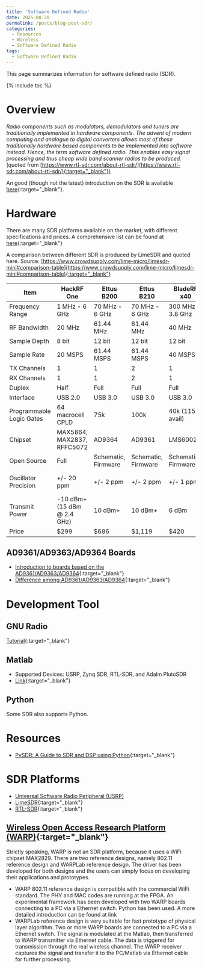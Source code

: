 ```yaml
---
title: 'Software Defined Radio'
date: 2025-08-30
permalink: /posts/blog-post-sdr/
categories:
  - Resources
  - Wireless  
  - Software Defined Radio
tags:
  - Software Defined Radio
---
```


This page summarizes information for software defined radio (SDR).

{% include toc %}

# Overview
*Radio components such as modulators, demodulators and tuners are traditionally implemented in hardware components. The advent of modern computing and analogue to digital converters allows most of these traditionally hardware based components to be implemented into software instead. Hence, the term software defined radio. This enables easy signal processing and thus cheap wide band scanner radios to be produced.* (quoted from [https://www.rtl-sdr.com/about-rtl-sdr/](https://www.rtl-sdr.com/about-rtl-sdr/){:target="_blank"})

An good (though not the latest) introduction on the SDR is available [here](http://www.taylorkillian.com/2013/08/sdr-showdown-hackrf-vs-bladerf-vs-usrp.html){:target="_blank"}. 

# Hardware
There are many SDR platforms available on the market, with different specifications and prices. A comprehensive list can be found at [here](https://wiki.gnuradio.org/index.php/Hardware){:target="_blank"}

A comparison between different SDR is produced by LimeSDR and quoted here. Source: [https://www.crowdsupply.com/lime-micro/limesdr-mini#comparison-table](https://www.crowdsupply.com/lime-micro/limesdr-mini#comparison-table){:target="_blank"}

| Item                     | HackRF One                  | Ettus B200          | Ettus B210          | BladeRF x40         | RTL-SDR          | LimeSDR                           | LimeSDR Mini                        |
|--------------------------|-----------------------------|---------------------|---------------------|---------------------|------------------|-----------------------------------|-------------------------------------|
| Frequency Range          | 1 MHz - 6 GHz               | 70 MHz - 6 GHz      | 70 MHz - 6 GHz      | 300 MHz - 3.8 GHz   | 22 MHz - 2.2 GHz | 100 kHz - 3.8 GHz                 | 10 MHz - 3.5 GHz                    |
| RF Bandwidth             | 20 MHz                      | 61.44 MHz           | 61.44 MHz           | 40 MHz              | 3.2 MHz          | 61.44 MHz                         | 30.72 MHz                           |
| Sample Depth             | 8 bit                       | 12 bit              | 12 bit              | 12 bit              | 8 bit            | 12 bit                            | 12 bit                              |
| Sample Rate              | 20 MSPS                     | 61.44 MSPS          | 61.44 MSPS          | 40 MSPS             | 3.2 MSPS         | 61.44 MSPS                        | 30.72MSPS                           |
| TX Channels              | 1                           | 1                   | 2                   | 1                   | 0                | 2                                 | 1                                   |
| RX Channels              | 1                           | 1                   | 2                   | 1                   | 1                | 2                                 | 1                                   |
| Duplex                   | Half                        | Full                | Full                | Full                | N/A              | Full                              | Full                                |
| Interface                | USB 2.0                     | USB 3.0             | USB 3.0             | USB 3.0             | USB 2.0          | USB 3.0                           | USB 3.0                             |
| Programmable Logic Gates | 64 macrocell CPLD           | 75k                 | 100k                | 40k (115k avail)    | N/A              | 40k                               | 16K                                 |
| Chipset                  | MAX5864, MAX2837, RFFC5072  | AD9364              | AD9361              | LMS6002M            | RTL2832U         | LMS7002M                          | LMS7002M                            |
| Open Source              | Full                        | Schematic, Firmware | Schematic, Firmware | Schematic, Firmware | No               | Full                              | Full                                |
| Oscillator Precision     | +/- 20 ppm                  | +/- 2 ppm           | +/- 2 ppm           | +/- 1 ppm           | ?                | +/-1 ppm initial, +/-4 ppm stable | +/- 1 ppm initial, +/- 4 ppm stable |
| Transmit Power           | -10 dBm+ (15 dBm @ 2.4 GHz) | 10 dBm+             | 10 dBm+             | 6 dBm               | N/A              | max 10 dBm (depending on freq.)   | max 10 dBm (depending on freq.)     |
| Price                    | $299                        | $686                | $1,119              | $420                | ~$10             | $299                              | $159                                |


## AD9361/AD9363/AD9364 Boards
* [Introduction to boards based on the AD9361/AD9363/AD9364](https://wiki.analog.com/resources/eval/user-guides/ad-fmcomms2-ebz/introduction){:target="_blank"}
* [Difference among AD9361/AD9363/AD9364](https://wiki.analog.com/resources/eval/user-guides/ad-fmcomms2-ebz/ad9361){:target="_blank"}

# Development Tool

## GNU Radio
[Tutorial](https://wiki.gnuradio.org/index.php/Tutorials){:target="_blank"}

## Matlab
* Supported Devices: USRP, Zynq SDR, RTL-SDR, and Adalm PlutoSDR
* [Link](https://uk.mathworks.com/discovery/sdr.html){:target="_blank"}

## Python
Some SDR also supports Python.

# Resources
* [PySDR: A Guide to SDR and DSP using Python](https://pysdr.org/index.html){:target="_blank"}

# SDR Platforms
* [Universal Software Radio Peripheral (USRP)](https://junqing-zhang.github.io/posts/blog-post-usrp/)
* [LimeSDR](/posts/blog-post-limesdr/){:target="_blank"}
* [RTL-SDR](/posts/blog-post-rtl-sdr/){:target="_blank"}

## [Wireless Open Access Research Platform (WARP)](http://warpproject.org/trac){:target="_blank"}
Strictly speaking, WARP is not an SDR platform, because it uses a WiFi chipset MAX2829. There are two reference designs, namely 802.11 reference design and WARPLab reference design. The driver has been developed for both designs and the users can simply focus on developing their applications and prototypes.
* WARP 802.11 reference design is compatible with the commercial WiFi standard. The PHY and MAC codes are running at the FPGA. An experimental framework has been developed with two WARP boards connecting to a PC via a Ethernet switch. Python has been used. A more detailed introduction can be found at link
* WARPLab reference design is very suitable for fast prototype of physical layer algorithm. Two or more WARP boards are connected to a PC via a Ethernet switch.  The signal is modulated at the Matlab, then transferred to WARP transmitter via Ethernet cable. The data is triggered for transmission through the real wireless channel. The WARP receiver captures the signal and transfer it to the PC/Matlab via Ethernet cable for further processing.
